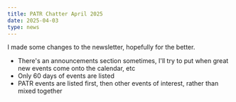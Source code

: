 ```yaml
---
title: PATR Chatter April 2025
date: 2025-04-03
type: news
---
```


I made some changes to the newsletter, hopefully for the better.

* There's an announcements section sometimes, I'll try to put when great new events come onto the calendar, etc
* Only 60 days of events are listed
* PATR events are listed first, then other events of interest, rather than mixed together
